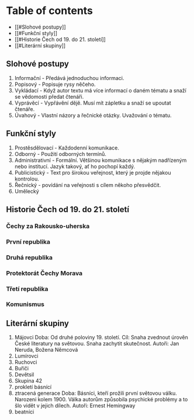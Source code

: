 # Table of contents
- [[#Slohové postupy]]
- [[#Funkční styly]]
- [[#Historie Čech od 19. do 21. století]]
- [[#Literární skupiny]]

## Slohové postupy
1. Informační - Předává jednoduchou informaci.
2. Popisový - Popisuje rysy něčeho.
3. Vykládací - Když autor textu má více informací o daném tématu a snaží se vědomosti předat čtenáři.
4. Vyprávěcí - Vypřávění dějě. Musí mít zápletku a snaží se upoutat čtenáře.
5. Úvahový - Vlastní názory a řečnické otázky. Uvažování o tématu.

## Funkční styly
1. Prostěsdělovací - Každodenní komunikace.
2. Odborný - Použití odborných termínů.
3. Administrativní - Formální. Většinou komunikace s nějakým nadřízeným nebo institucí. Jazyk takový, ať ho pochopí každý.
4. Publicistický - Text pro širokou veřejnost, který je projde nějakou kontrolou.
5. Řečnický - povídání na veřejnosti s cílem někoho přesvědčit.
6. Umělecký

## Historie Čech od 19. do 21. století
### Čechy za Rakousko-uherska
### První republika 
### Druhá republika
### Protektorát Čechy Morava
### Třetí republika
### Komunismus


## Literární skupiny
1. Májovci
	Doba: Od druhé poloviny 19. století.
	Cíl: Snaha zvednout úrověn České literatury na světovou. Snaha zachytit skutečnost.
	Autoři: Jan Neruda, Božena Němcová
2. Lumírovci
3. Ruchovci
4. Buřiči
5. Devětsil
6. Skupina 42
7. prokletí básnící
8. ztracená generace
	Doba: Básníci, kteří prožili první světovou válku. Narozeni kolem 1900.
	Válka autorům způsobila psychické problémy a to šlo vidět v jejich dílech.
	Autoři: Ernest Hemingway
9. beatníci